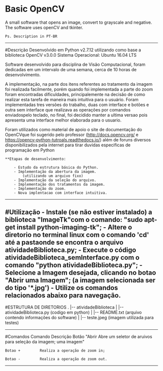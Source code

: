 # Basic OpenCV
A small software that opens an image, convert to grayscale and negative. The software uses openCV and tkinter.

	Ps. Description in PT-BR
------------------------------------------------------------------------
#Descrição
Desenvolvido em Python v2.7.12 utilizando como base a biblioteca OpenCV v3.0.0 
Sistema Operacional: Ubuntu 16.04 LTS 

Software desenvolvido para disciplina de Visão Computacional, foram dedicadas em um intervalo de uma semana, cerca de 10 horas de desenvolvimento.

A implementação, na parte dos itens referentes ao tratamento da imagem foi realizada facilmente, porém quando foi implementada a parte do zoom foram encontradas dificuldades, principalemente na decisão de como realizar esta tarefa de maneira mais intuitiva para o usuário. Foram implementadas tres versões do trabalho, duas com interface e botões e 
outra sem interface que realizava as operações por comandos enviadospelo teclado, no final, foi decidido manter a ultima versao pois apresenta uma interface melhor elaborada para o usuario.

Foram utilizados como material de apoio o site de documentação do OpenCVque foi sugerido pelo professor (http://docs.opencv.org/ e https://opencv-python-tutroals.readthedocs.io/) além de foruns diversos disponibilizados pela internet para tirar duvidas especificas de programação em Python

	**Etapas de desenvolvimento:

		- Estudo da estrutura básica do Python.
		- Implementação da abertura da imagem.
			(utilizando um arquivo fixo)
		- Implementação da seleção do arquivo.
		- Implementação dos tratamentos da imagem.
		- Implementação do zoom.
		- Nova implentacao com interface intuitiva.

------------------------------------------------------------------------	
#Utilização
	- Instale (se não estiver instalado) a biblioteca "ImageTk"com o comando: "sudo apt-get install python-imaging-tk";
	- Altere o diretorio no terminal linux com o comando 'cd' até a pastaonde se encontra o arquivo atividadeBiblioteca.py;
 	- Execute o código atividadeBiblioteca_semInterface.py com o comando "python atividadeBiblioteca.py";
	- Selecione a Imagem desejada, clicando no botao "Abrir uma Imagem"; (a imagem selecionada ser do tipo '*.jpg')
	- Utilize os comandos relacionados abaixo para navegação.
------------------------------------------------------------------------		
#ESTRUTURA DE DIRETORIOS
	.
	|-- atividadeBiblioteca
	|	|-- atividadeBiblioteca.py (codigo em python)
	|	|-- README.txt (arquivo contendo informações do software)
	|	|-- teste.jpeg (imagem utilizada para testes)

------------------------------------------------------------------------
#Comandos
	Comando			Descrição
	Botão "Abrir		Abre um seletor de aruivos para seleção da imagem;
	uma imagem" 
	
	Botao +			Realiza a operação de zoom in;
	
	Botao - 		Realiza a operação de zoom out.
-------------------------------------------------------------------------
